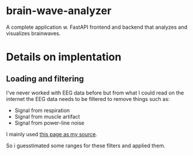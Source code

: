 # brain-wave-analyzer
A complete application w. FastAPI frontend and backend that analyzes and visualizes brainwaves.



# Details on implentation
## Loading and filtering

I've never worked with EEG data before but from what I could read on the internet the EEG data needs to be filtered to remove things such as:
- Signal from respiration 
- Signal from muscle artifact 
- Signal from power-line noise 

I mainly used  [this page as my source](https://neuraldatascience.io/7-eeg/erp_filtering.html).

So i guesstimated some ranges for these filters and applied them. 